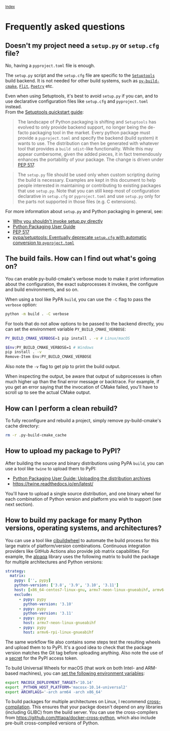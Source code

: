 <small>[Index](index.html)</small>

# Frequently asked questions

## Doesn't my project need a `setup.py` or `setup.cfg` file?

No, having a `pyproject.toml` file is enough.

The `setup.py` script and the `setup.cfg` file are specific to the
[`Setuptools`](https://setuptools.pypa.io/)
build backend. It is not needed for other build systems, such as
[`py-build-cmake`](https://github.com/tttapa/py-build-cmake),
[`Flit`](https://flit.pypa.io/en/latest/), [`Poetry`](https://python-poetry.org/)
etc.

Even when using Setuptools, it's best to avoid `setup.py` if you can, and to use
declarative configuration files like `setup.cfg` and `pyproject.toml` instead.  
From the [Setuptools quickstart guide](https://setuptools.pypa.io/en/latest/userguide/quickstart.html):

> The landscape of Python packaging is shifting and `Setuptools` has evolved to
> only provide backend support, no longer being the de-facto packaging tool in 
> the market. Every python package must provide a `pyproject.toml` and specify
> the backend (build system) it wants to use. The distribution can then be
> generated with whatever tool that provides a `build sdist`-like functionality.
> While this may appear cumbersome, given the added pieces, it in fact
> tremendously enhances the portability of your package. The change is driven
> under [PEP 517](https://peps.python.org/pep-0517/#build-requirements).

> The `setup.py` file should be used only when custom scripting during the build
> is necessary. Examples are kept in this document to help people interested in
> maintaining or contributing to existing packages that use `setup.py`.
> Note that you can still keep most of configuration declarative in `setup.cfg`
> or `pyproject.toml` and use `setup.py` only for the parts not supported in
> those files (e.g. C extensions).

For more information about `setup.py` and Python packaging in general, see:
 - [Why you shouldn't invoke setup.py directly](https://blog.ganssle.io/articles/2021/10/setup-py-deprecated.html)
 - [Python Packaging User Guide](https://packaging.python.org/en/latest/)
 - [PEP 517](https://peps.python.org/pep-0517)
 - [pypa/setuptools: Eventually deprecate `setup.cfg` with automatic conversion to `pyproject.toml`](https://github.com/pypa/setuptools/issues/3214)

## The build fails. How can I find out what's going on?

You can enable py-build-cmake's verbose mode to make it print information about
the configuration, the exact subprocesses it invokes, the configure and build 
environments, and so on.

When using a tool like PyPA `build`, you can use the `-C` flag to pass the 
`verbose` option:
```sh
python -m build . -C verbose
```

For tools that do not allow options to be passed to the backend directly, you
can set the environment variable `PY_BUILD_CMAKE_VERBOSE`:
```sh
PY_BUILD_CMAKE_VERBOSE=1 pip install . -v # Linux/macOS
```
```sh
$Env:PY_BUILD_CMAKE_VERBOSE=1 # Windows
pip install . -v
Remove-Item Env:PY_BUILD_CMAKE_VERBOSE
```
Also note the `-v` flag to get pip to print the build output.

When inspecting the output, be aware that output of subprocesses is often much
higher up than the final error message or backtrace. For example, if you get an
error saying that the invocation of CMake failed, you'll have to scroll up to
see the actual CMake output.

## How can I perform a clean rebuild?

To fully reconfigure and rebuild a project, simply remove py-build-cmake's cache
directory:
```sh
rm -r .py-build-cmake_cache
```

## How to upload my package to PyPI?

After building the source and binary distributions using PyPA `build`, you can
use a tool like `twine` to upload them to PyPI:
- [Python Packaging User Guide: Uploading the distribution archives](https://packaging.python.org/en/latest/tutorials/packaging-projects/#uploading-the-distribution-archives)
- https://twine.readthedocs.io/en/latest/

You'll have to upload a single source distribution, and one binary wheel for
each combination of Python version and platform you wish to support
(see next section).

## How to build my package for many Python versions, operating systems, and architectures?

You can use a tool like [cibuildwheel](https://github.com/pypa/cibuildwheel) to
automate the build process for this large matrix of platform/version
combinations. Continuous integration providers like GitHub Actions also provide
job matrix capabilities. For example, the [alpaqa](https://github.com/kul-optec/alpaqa/blob/c8c1d5d37a770428ae4785356110af874567d3ce/.github/workflows/wheel.yml#L75-L166)
library uses the following matrix to build the package for multiple
architectures and Python versions:

```yaml
strategy:
  matrix:
    pypy: ['', pypy]
    python-version: ['3.8', '3.9', '3.10', '3.11']
    host: [x86_64-centos7-linux-gnu, armv7-neon-linux-gnueabihf, armv6-rpi-linux-gnueabihf, aarch64-rpi3-linux-gnu]
    exclude:
      - pypy: pypy
        python-version: '3.10'
      - pypy: pypy
        python-version: '3.11'
      - pypy: pypy
        host: armv7-neon-linux-gnueabihf
      - pypy: pypy
        host: armv6-rpi-linux-gnueabihf
```

The same workflow file also contains some steps test the resulting wheels and
upload them to to PyPI. It's a good idea to check that the package version
matches the Git tag before uploading anything. Also note the use of a [secret](https://docs.github.com/en/actions/security-guides/encrypted-secrets)
for the PyPI access token.

To build Universal Wheels for macOS (that work on both Intel- and ARM-based
machines), you can [set the following environment variables](https://github.com/pypa/cibuildwheel/blob/d018570bc4bdc792a1c7ba1e720d118686fa145b/cibuildwheel/macos.py#L250-L252):

```sh
export MACOSX_DEPLOYMENT_TARGET='10.14'
export _PYTHON_HOST_PLATFORM='macosx-10.14-universal2'
export ARCHFLAGS='-arch arm64 -arch x86_64'
```

To build packages for multiple architectures on Linux, I recommend [cross-compilation](./Cross-compilation.html).
This ensures that your packge doesn't depend on any libraries (including GLIBC) from the build server.
You can use the cross-compilers from <https://github.com/tttapa/docker-cross-python>, which also include
pre-built cross-compiled versions of Python.
